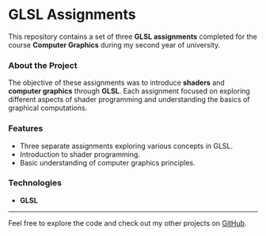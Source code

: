 # GLSL Assignments

This repository contains a set of three **GLSL assignments** completed for the course **Computer Graphics** during my second year of university.

### About the Project

The objective of these assignments was to introduce **shaders** and **computer graphics** through **GLSL**. Each assignment focused on exploring different aspects of shader programming and understanding the basics of graphical computations.

### Features
- Three separate assignments exploring various concepts in GLSL.
- Introduction to shader programming.
- Basic understanding of computer graphics principles.

### Technologies
- **GLSL**

---

Feel free to explore the code and check out my other projects on [GitHub](https://github.com/).

